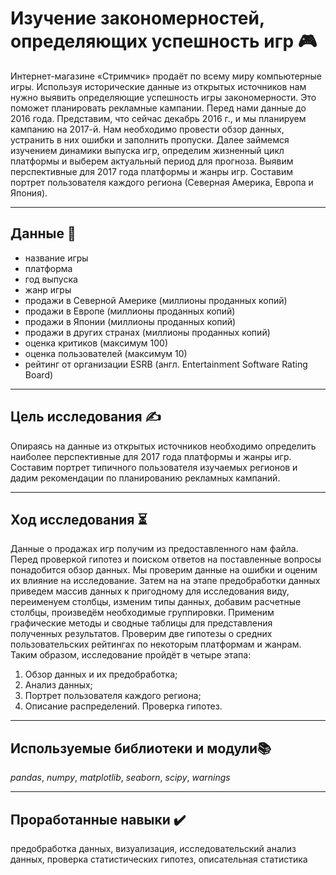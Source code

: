 # Изучение закономерностей, определяющих успешность игр 🎮
Интернет-магазине «Стримчик» продаёт по всему миру компьютерные игры. Используя исторические данные из открытых источников нам нужно выявить определяющие успешность игры закономерности. Это поможет планировать рекламные кампании.
Перед нами данные до 2016 года. Представим, что сейчас декабрь 2016 г., и мы планируем кампанию на 2017-й. Нам необходимо провести обзор данных, устранить в них ошибки и заполнить пропуски. Далее займемся изучением динамики выпуска игр, определим жизненный цикл платформы и выберем актуальный период для прогноза. Выявим перспективные для 2017 года платформы и жанры игр. Составим портрет пользователя каждого региона (Северная Америка, Европа и Япония).
___

## Данные 📝
* название игры
* платформа
* год выпуска
* жанр игры
* продажи в Северной Америке (миллионы проданных копий)
* продажи в Европе (миллионы проданных копий)
* продажи в Японии (миллионы проданных копий)
* продажи в других странах (миллионы проданных копий)
* оценка критиков (максимум 100)
* оценка пользователей (максимум 10)
* рейтинг от организации ESRB (англ. Entertainment Software Rating Board)
___

## Цель исследования ✍️
Опираясь на данные из открытых источников необходимо определить наиболее перспективные для 2017 года платформы и жанры игр. Составим портрет типичного пользователя изучаемых регионов и дадим рекомендации по планированию рекламных кампаний.
___
## Ход исследования ⏳
Данные о продажах игр получим из предоставленного нам файла. Перед проверкой гипотез и поиском ответов на поставленные вопросы понадобится обзор данных. Мы проверим данные на ошибки и оценим их влияние на исследование. Затем на на этапе предобработки данных приведем массив данных к пригодному для исследования виду, переименуем столбцы, изменим типы данных, добавим расчетные столбцы, произведём необходимые группировки. Применим графические методы и сводные таблицы для представления полученных результатов. Проверим две гипотезы о средних пользовательских рейтингах по некоторым платформам и жанрам. Таким образом, исследование пройдёт в четыре этапа:
1) Обзор данных и их предобработка;
2) Анализ данных;
3) Портрет пользователя каждого региона;
4) Описание распределений. Проверка гипотез.
___

## Используемые библиотеки и модули📚
*pandas*, *numpy*, *matplotlib*, *seaborn*, *scipy*, *warnings*
___
## Проработанные навыки ✔️
предобработка данных, визуализация, исследовательский анализ данных, проверка статистических гипотез, описательная статистика
